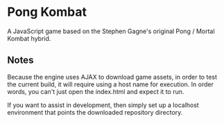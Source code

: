 Pong Kombat
===========

A JavaScript game based on the Stephen Gagne's original Pong / Mortal Kombat hybrid.

Notes
-----

Because the engine uses AJAX to download game assets, in order to test the current build, it will require using a host name for execution. In order words, you can't just open the index.html and expect it to run.

If you want to assist in development, then simply set up a localhost environment that points the downloaded repository directory.